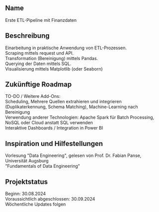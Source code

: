 
## Name
Erste ETL-Pipeline mit Finanzdaten

## Beschreibung
Einarbeitung in praktische Anwendung von ETL-Prozessen.\
Scraping mittels request und API.\
Transformation (Bereinigung) mittels Pandas.\
Querying der Daten mittels SQL.\
Visualisierung mittels Matplotlib (oder Seaborn)

## Zukünftige Roadmap
TO-DO / Weitere Add-Ons: \
Scheduling, Mehrere Quellen extrahieren und integrieren (Duplikaterkennung, Schema Matching), Machine-Learning nach Bereinigung \
Verwendung anderer Technologien: Apache Spark für Batch Processing, NoSQL oder Cloud anstatt SQL verwenden \
Interaktive Dashboards / Integration in Power BI

## Inspiration und Hilfestellungen
Vorlesung "Data Engineering", gelesen von Prof. Dr. Fabian Panse, Universität Augsburg \
"Fundamentals of Data Engineering"

## Projektstatus
Beginn: 30.08.2024 \
Voraussichtlich abgeschlossen: 30.09.2024 \
Wöchentliche Updates folgen

